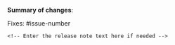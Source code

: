 <!--  Thanks for contributing to Cilium!

If this is your first time contributing, then please see the following
guidelines for detailed instructions on how to contribute:
https://github.com/cilium/cilium/blob/master/CONTRIBUTING.md for detailed instructions 

-->

**Summary of changes**:

Fixes: #issue-number

```release-note
<!-- Enter the release note text here if needed -->
```
